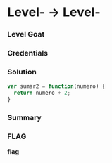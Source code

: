 # Level- -> Level-

### Level Goat

### Credentials

### Solution
```js
var sumar2 = function(numero) {  
  return numero + 2;  
}
```
### Summary

### FLAG
**flag** 